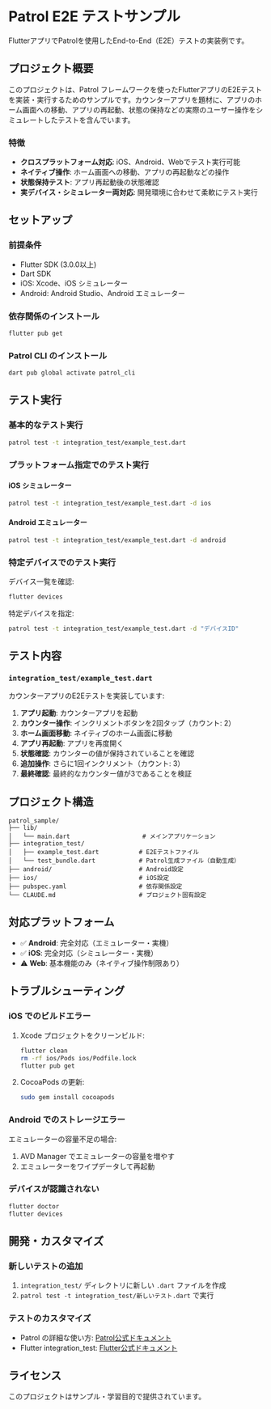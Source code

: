 # Patrol E2E テストサンプル

FlutterアプリでPatrolを使用したEnd-to-End（E2E）テストの実装例です。

## プロジェクト概要

このプロジェクトは、Patrol フレームワークを使ったFlutterアプリのE2Eテストを実装・実行するためのサンプルです。カウンターアプリを題材に、アプリのホーム画面への移動、アプリの再起動、状態の保持などの実際のユーザー操作をシミュレートしたテストを含んでいます。

### 特徴

- **クロスプラットフォーム対応**: iOS、Android、Webでテスト実行可能
- **ネイティブ操作**: ホーム画面への移動、アプリの再起動などの操作
- **状態保持テスト**: アプリ再起動後の状態確認
- **実デバイス・シミュレーター両対応**: 開発環境に合わせて柔軟にテスト実行

## セットアップ

### 前提条件

- Flutter SDK (3.0.0以上)
- Dart SDK
- iOS: Xcode、iOS シミュレーター
- Android: Android Studio、Android エミュレーター

### 依存関係のインストール

```bash
flutter pub get
```

### Patrol CLI のインストール

```bash
dart pub global activate patrol_cli
```

## テスト実行

### 基本的なテスト実行

```bash
patrol test -t integration_test/example_test.dart
```

### プラットフォーム指定でのテスト実行

#### iOS シミュレーター
```bash
patrol test -t integration_test/example_test.dart -d ios
```

#### Android エミュレーター
```bash
patrol test -t integration_test/example_test.dart -d android
```

### 特定デバイスでのテスト実行

デバイス一覧を確認:
```bash
flutter devices
```

特定デバイスを指定:
```bash
patrol test -t integration_test/example_test.dart -d "デバイスID"
```

## テスト内容

### `integration_test/example_test.dart`

カウンターアプリのE2Eテストを実装しています:

1. **アプリ起動**: カウンターアプリを起動
2. **カウンター操作**: インクリメントボタンを2回タップ（カウント: 2）
3. **ホーム画面移動**: ネイティブのホーム画面に移動
4. **アプリ再起動**: アプリを再度開く
5. **状態確認**: カウンターの値が保持されていることを確認
6. **追加操作**: さらに1回インクリメント（カウント: 3）
7. **最終確認**: 最終的なカウンター値が3であることを検証

## プロジェクト構造

```
patrol_sample/
├── lib/
│   └── main.dart                    # メインアプリケーション
├── integration_test/
│   ├── example_test.dart           # E2Eテストファイル
│   └── test_bundle.dart            # Patrol生成ファイル（自動生成）
├── android/                        # Android設定
├── ios/                            # iOS設定
├── pubspec.yaml                    # 依存関係設定
└── CLAUDE.md                       # プロジェクト固有設定
```

## 対応プラットフォーム

- ✅ **Android**: 完全対応（エミュレーター・実機）
- ✅ **iOS**: 完全対応（シミュレーター・実機）
- ⚠️ **Web**: 基本機能のみ（ネイティブ操作制限あり）

## トラブルシューティング

### iOS でのビルドエラー

1. Xcode プロジェクトをクリーンビルド:
   ```bash
   flutter clean
   rm -rf ios/Pods ios/Podfile.lock
   flutter pub get
   ```

2. CocoaPods の更新:
   ```bash
   sudo gem install cocoapods
   ```

### Android でのストレージエラー

エミュレーターの容量不足の場合:
1. AVD Manager でエミュレーターの容量を増やす
2. エミュレーターをワイプデータして再起動

### デバイスが認識されない

```bash
flutter doctor
flutter devices
```

## 開発・カスタマイズ

### 新しいテストの追加

1. `integration_test/` ディレクトリに新しい `.dart` ファイルを作成
2. `patrol test -t integration_test/新しいテスト.dart` で実行

### テストのカスタマイズ

- Patrol の詳細な使い方: [Patrol公式ドキュメント](https://patrol.leancode.co/)
- Flutter integration_test: [Flutter公式ドキュメント](https://docs.flutter.dev/testing/integration-tests)

## ライセンス

このプロジェクトはサンプル・学習目的で提供されています。